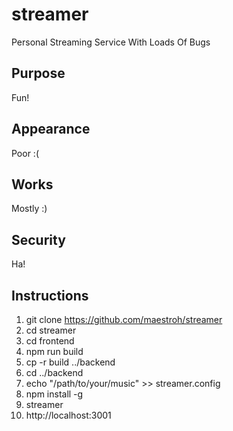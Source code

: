 # streamer
Personal Streaming Service With Loads Of Bugs

## Purpose
Fun!

## Appearance
Poor :(

## Works
Mostly :)

## Security 
Ha!

## Instructions
1. git clone https://github.com/maestroh/streamer
2. cd streamer
3. cd frontend
4. npm run build
5. cp -r build ../backend
6. cd ../backend
7. echo "/path/to/your/music" >> streamer.config
8. npm install -g
9. streamer
10. http://localhost:3001
